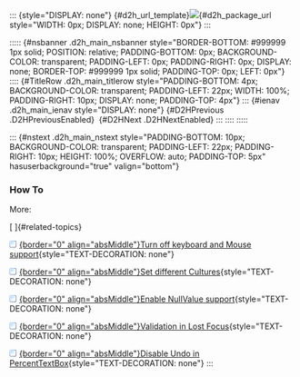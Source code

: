 ::: {style="DISPLAY: none"}
[](ms-xhelp:///?Id=d2h_url_template){#d2h_url_template}![](!package_url!){#d2h_package_url style="WIDTH: 0px; DISPLAY: none; HEIGHT: 0px"}
:::

::::: {#nsbanner .d2h_main_nsbanner style="BORDER-BOTTOM: #999999 1px solid; POSITION: relative; PADDING-BOTTOM: 0px; BACKGROUND-COLOR: transparent; PADDING-LEFT: 0px; PADDING-RIGHT: 0px; DISPLAY: none; BORDER-TOP: #999999 1px solid; PADDING-TOP: 0px; LEFT: 0px"}
:::: {#TitleRow .d2h_main_titlerow style="PADDING-BOTTOM: 4px; BACKGROUND-COLOR: transparent; PADDING-LEFT: 22px; WIDTH: 100%; PADDING-RIGHT: 10px; DISPLAY: none; PADDING-TOP: 4px"}
::: {#ienav .d2h_main_ienav style="DISPLAY: none"}
[](ms-xhelp:///?Id=b341a8fd-60ac-46bd-acab-7c70771ebbcd){#D2HPrevious .D2HPreviousEnabled}  [](ms-xhelp:///?Id=2a301353-3a33-4e43-b693-892924215a51){#D2HNext .D2HNextEnabled}
:::
::::
:::::

::: {#nstext .d2h_main_nstext style="PADDING-BOTTOM: 10px; BACKGROUND-COLOR: transparent; PADDING-LEFT: 22px; PADDING-RIGHT: 10px; HEIGHT: 100%; OVERFLOW: auto; PADDING-TOP: 5px" hasuserbackground="true" valign="bottom"}
### How To

More:

[ ]{#related-topics}

[![](../button.gif){border="0" align="absMiddle"}Turn off keyboard and Mouse support](ms-xhelp:///?Id=73c9870d-7e0f-41cf-96bd-a0a276510a1c){style="TEXT-DECORATION: none"}

[![](../button.gif){border="0" align="absMiddle"}Set different Cultures](ms-xhelp:///?Id=7fb1475e-de3a-49ed-a380-95cc06337846){style="TEXT-DECORATION: none"}

[![](../button.gif){border="0" align="absMiddle"}Enable NullValue support](ms-xhelp:///?Id=a26df6b2-d66c-457b-94b2-8b9229d2b130){style="TEXT-DECORATION: none"}

[![](../button.gif){border="0" align="absMiddle"}Validation in Lost Focus](ms-xhelp:///?Id=1662eec8-803a-4b27-b4f6-7500a9862b47){style="TEXT-DECORATION: none"}

[![](../button.gif){border="0" align="absMiddle"}Disable Undo in PercentTextBox](ms-xhelp:///?Id=f0027c8f-f7ed-4a52-94ab-956fe1903e14){style="TEXT-DECORATION: none"}
:::
